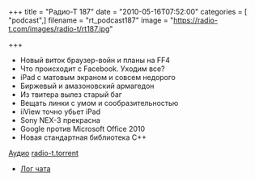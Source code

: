 +++
title = "Радио-Т 187"
date = "2010-05-16T07:52:00"
categories = [ "podcast",]
filename = "rt_podcast187"
image = "https://radio-t.com/images/radio-t/rt187.jpg"

+++

- Новый виток браузер-войн и планы на FF4
- Что происходит с Facebook. Уходим все?
- iPad с матовым экраном и совсем недорого
- Биржевый и амазоновский армагедон
- Из твитера вылез старый баг
- Вещать линки с умом и сообразительностью
- iiView точно убьет iPad
- Sony NEX-3 прекрасна
- Google против Microsoft Office 2010
- Новая стандартная библиотека С++

[Аудио](http://archive.rucast.net/radio-t/media/rt_podcast187.mp3)
[radio-t.torrent](http://www.radio-t.com/torrents/rt_podcast187.mp3.torrent)

* [Лог чата](http://chat.radio-t.com/logs/radio-t-187.html)
<audio src="http://archive.rucast.net/radio-t/media/rt_podcast187.mp3" preload="none"></audio>